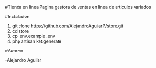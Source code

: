#Tienda en linea
Pagina gestora de ventas en linea de articulos variados

#Instalacion
1. git clone https://github.com/AlejandroAguilarP/store.git
2. cd store
3. cp .env.example .env
5. php artisan ket:generate

#Autores

-Alejandro Aguilar
